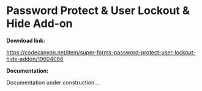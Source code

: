 # Password Protect & User Lockout & Hide Add-on

**Download link:**

<https://codecanyon.net/item/super-forms-password-protect-user-lockout-hide-addon/19604086>

**Documentation:**

Documentation under construction...
